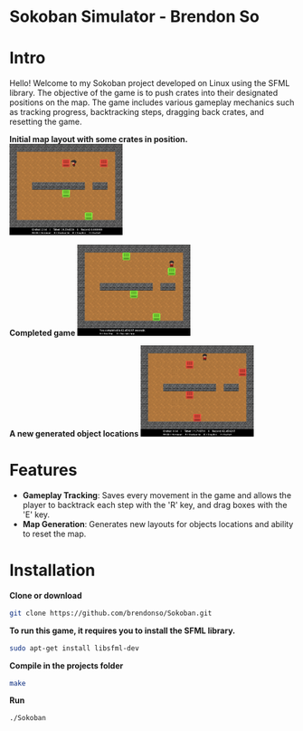 # Sokoban Simulator - Brendon So

# Intro
Hello! Welcome to my Sokoban project developed on Linux using the SFML library. The objective of the game is to push crates into their designated positions on the map. The game includes various gameplay mechanics such as tracking progress, backtracking steps, dragging back crates, and resetting the game.

**Initial map layout with some crates in position.**
<img src="resources/SS1.png" alt="Initial map layout with some crates in position." width="200"/>

**Completed game**
<img src="resources/SS3.png" alt="Completed game" width="200"/>

**A new generated object locations**
<img src="resources/SS2.png" alt="A new generated object locations" width="200"/>



# Features
- **Gameplay Tracking**: Saves every movement in the game and allows the player to backtrack each step with the 'R' key, and drag boxes with the 'E' key.
- **Map Generation**: Generates new layouts for objects locations and ability to reset the map. 

# Installation
**Clone or download**
```bash
git clone https://github.com/brendonso/Sokoban.git
```
**To run this game, it requires you to install the SFML library.** 
```bash
sudo apt-get install libsfml-dev
```
**Compile in the projects folder**
```bash
make
```
**Run**
```bash
./Sokoban
```